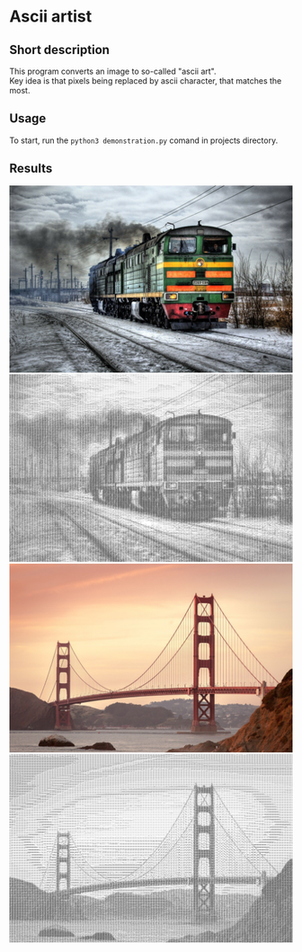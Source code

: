 # Ascii artist
## Short description
This program converts an image to so-called "ascii art". <br />
Key idea is that pixels being replaced by ascii character, that matches the most.

## Usage
To start, run the `python3 demonstration.py` comand in projects directory.

## Results
![Original image of train](train.jpg) <br /> 
![Ascii image of train](ascii_train.jpg) <br />
![Original image of bridge](golden-gate-bridge.jpg) <br /> 
![Ascii image of bridge](ascii_golden-gate-bridge.jpg) <br />
